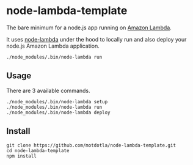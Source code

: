 # node-lambda-template


The bare minimum for a node.js app running on [Amazon Lambda](http://aws.amazon.com/lambda/).

It uses [node-lambda](https://github.com/rebelmail/node-lambda) under the hood to locally run and also deploy your node.js Amazon Lambda application.

```
./node_modules/.bin/node-lambda run
```

## Usage

There are 3 available commands.

```
./node_modules/.bin/node-lambda setup
./node_modules/.bin/node-lambda run
./node_modules/.bin/node-lambda deploy
```

## Install

```
git clone https://github.com/motdotla/node-lambda-template.git
cd node-lambda-template
npm install
```


